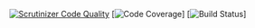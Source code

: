 [![Scrutinizer Code Quality](https://scrutinizer-ci.com/g/Trumgurun/kahc/badges/quality-score.png?b=master)](https://scrutinizer-ci.com/g/Trumgurun/kahc/)
[![Code Coverage](https://scrutinizer-ci.com/g/Trumgurun/kahc/badges/coverage.png?b=master)]
[![Build Status](https://scrutinizer-ci.com/g/Trumgurun/kahc/badges/build.png?b=master)]
